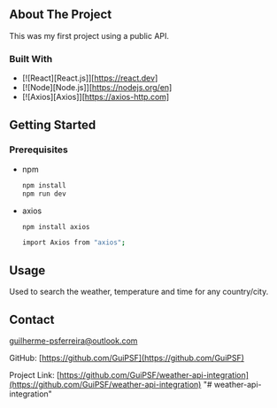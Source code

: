 <!-- ABOUT THE PROJECT -->

## About The Project

This was my first project using a public API.

### Built With

- [![React][React.js]][https://react.dev]
- [![Node][Node.js]][https://nodejs.org/en]
- [![Axios][Axios]][https://axios-http.com]

<!-- GETTING STARTED -->

## Getting Started

### Prerequisites

- npm

  ```sh
  npm install
  npm run dev
  ```

- axios

  ```sh
  npm install axios
  ```

  ```sh
  import Axios from "axios";
  ```

<!-- USAGE EXAMPLES -->

## Usage

Used to search the weather, temperature and time for any country/city.

<!-- CONTACT -->

## Contact

guilherme-psferreira@outlook.com

GitHub: [https://github.com/GuiPSF](https://github.com/GuiPSF)

Project Link: [https://github.com/GuiPSF/weather-api-integration](https://github.com/GuiPSF/weather-api-integration)
"# weather-api-integration" 
